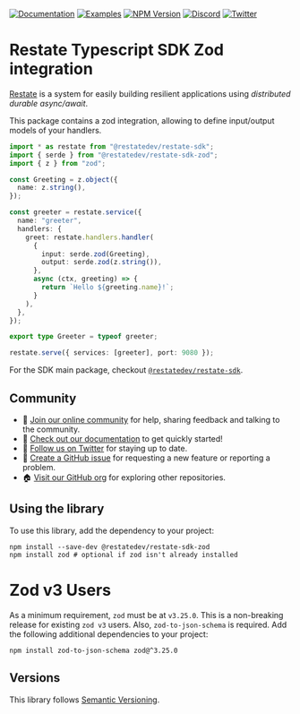[![Documentation](https://img.shields.io/badge/doc-reference-blue)](https://docs.restate.dev)
[![Examples](https://img.shields.io/badge/view-examples-blue)](https://github.com/restatedev/examples)
[![NPM Version](https://img.shields.io/npm/v/%40restatedev%2Frestate-sdk-zod)](https://www.npmjs.com/package/@restatedev/restate-sdk-zod)
[![Discord](https://img.shields.io/discord/1128210118216007792?logo=discord)](https://discord.gg/skW3AZ6uGd)
[![Twitter](https://img.shields.io/twitter/follow/restatedev.svg?style=social&label=Follow)](https://twitter.com/intent/follow?screen_name=restatedev)

# Restate Typescript SDK Zod integration

[Restate](https://restate.dev/) is a system for easily building resilient applications using *distributed durable async/await*.

This package contains a zod integration, allowing to define input/output models of your handlers.

```typescript
import * as restate from "@restatedev/restate-sdk";
import { serde } from "@restatedev/restate-sdk-zod";
import { z } from "zod";

const Greeting = z.object({
  name: z.string(),
});

const greeter = restate.service({
  name: "greeter",
  handlers: {
    greet: restate.handlers.handler(
      {
        input: serde.zod(Greeting),
        output: serde.zod(z.string()),
      },
      async (ctx, greeting) => {
        return `Hello ${greeting.name}!`;
      }
    ),
  },
});

export type Greeter = typeof greeter;

restate.serve({ services: [greeter], port: 9080 });
```

For the SDK main package, checkout [`@restatedev/restate-sdk`](../restate-sdk).

## Community

* 🤗️ [Join our online community](https://discord.gg/skW3AZ6uGd) for help, sharing feedback and talking to the community.
* 📖 [Check out our documentation](https://docs.restate.dev) to get quickly started!
* 📣 [Follow us on Twitter](https://twitter.com/restatedev) for staying up to date.
* 🙋 [Create a GitHub issue](https://github.com/restatedev/sdk-typescript/issues) for requesting a new feature or reporting a problem.
* 🏠 [Visit our GitHub org](https://github.com/restatedev) for exploring other repositories.

## Using the library

To use this library, add the dependency to your project:

```shell
npm install --save-dev @restatedev/restate-sdk-zod
npm install zod # optional if zod isn't already installed
```

# Zod v3 Users
As a minimum requirement, `zod` must be at `v3.25.0`. This is a non-breaking release for existing `zod v3` users. 
Also, `zod-to-json-schema` is required. Add the following additional dependencies to your project:

```shell
npm install zod-to-json-schema zod@^3.25.0
```

## Versions

This library follows [Semantic Versioning](https://semver.org/).
